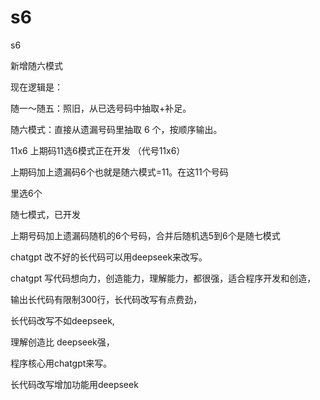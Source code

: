 # s6
s6


新增随六模式


现在逻辑是：

随一～随五：照旧，从已选号码中抽取+补足。

随六模式：直接从遗漏号码里抽取 6 个，按顺序输出。







11x6       上期码11选6模式正在开发  （代号11x6）


上期码加上遗漏码6个也就是随六模式=11。在这11个号码

里选6个  



随七模式，已开发

上期号码加上遗漏码随机的6个号码，合并后随机选5到6个是随七模式




chatgpt  改不好的长代码可以用deepseek来改写。

chatgpt  写代码想向力，创造能力，理解能力，都很强，适合程序开发和创造，

输出长代码有限制300行，长代码改写有点费劲，

长代码改写不如deepseek,

理解创造比
deepseek强，


程序核心用chatgpt来写。

长代码改写增加功能用deepseek

